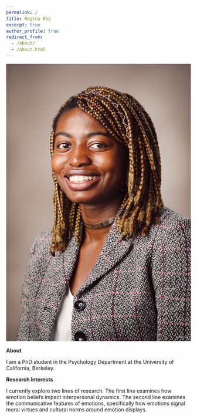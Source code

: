 ```yaml
---
permalink: /
title: Regina Ebo
excerpt: true
author_profile: true
redirect_from: 
  - /about/
  - /about.html
---
```


![alt text](https://github.com/reginane97/reginane97.github.io/blob/main/Ebo_Regina_Professional_Picture.jpg?raw=true)

<b> About </b>
<p> I am a PhD student in the Psychology Department at the University of California, Berkeley. </p>

<b> Research Interests </b>
<p> I currently explore two lines of research. The first line examines how emotion beliefs impact interpersonal dynamics. The second line examines the communicative features of emotions, specifically how emotions signal moral virtues and cultural norms around emotion displays. </p>

